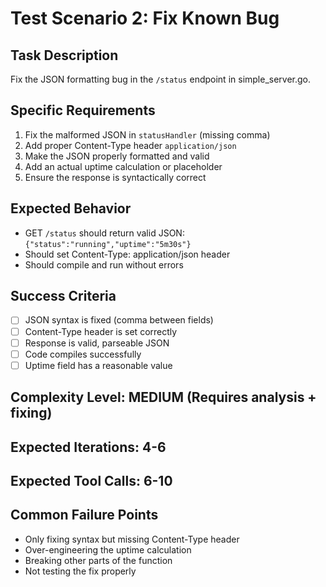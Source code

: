 # Test Scenario 2: Fix Known Bug

## Task Description
Fix the JSON formatting bug in the `/status` endpoint in simple_server.go.

## Specific Requirements
1. Fix the malformed JSON in `statusHandler` (missing comma)
2. Add proper Content-Type header `application/json`
3. Make the JSON properly formatted and valid
4. Add an actual uptime calculation or placeholder
5. Ensure the response is syntactically correct

## Expected Behavior
- GET `/status` should return valid JSON: `{"status":"running","uptime":"5m30s"}`
- Should set Content-Type: application/json header
- Should compile and run without errors

## Success Criteria
- [ ] JSON syntax is fixed (comma between fields)
- [ ] Content-Type header is set correctly
- [ ] Response is valid, parseable JSON
- [ ] Code compiles successfully
- [ ] Uptime field has a reasonable value

## Complexity Level: MEDIUM (Requires analysis + fixing)

## Expected Iterations: 4-6
## Expected Tool Calls: 6-10

## Common Failure Points
- Only fixing syntax but missing Content-Type header
- Over-engineering the uptime calculation
- Breaking other parts of the function
- Not testing the fix properly